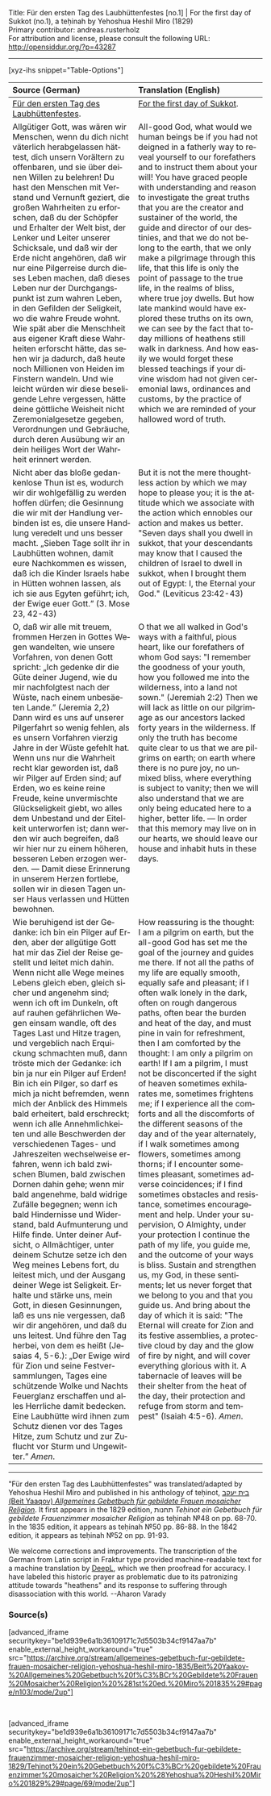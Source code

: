 <html>
<head></head>
<body>
Title: Für den ersten Tag des Laubhüttenfestes [no.1] | For the first day of Sukkot (no.1), a teḥinah by Yehoshua Heshil Miro (1829)<br />
Primary contributor: andreas.rusterholz<br />
For attribution and license, please consult the following URL: <a href="http://opensiddur.org/?p=43287">http://opensiddur.org/?p=43287</a>
<p />
<hr />

[xyz-ihs snippet="Table-Options"]<table style="margin-left: auto; margin-right: auto;" class="draggable">
<thead><tr><th id="x" style="text-align: left;">Source (German)</th><th style="text-align: left;">Translation (English)</th></tr></thead>
<tbody>
<tr><td style="vertical-align:top;">
<div class="german" lang="de">
<u>Für den ersten Tag des Laubhüttenfestes</u>.
</div></td>

<td style="vertical-align:top;">
<div class="english" lang="en">
<u>For the first day of Sukkot</u>.
</div></td></tr>


<tr><td style="vertical-align:top;">
<div class="german" lang="de">
Allgütiger Gott, was wären wir Menschen, wenn du dich nicht väterlich herabgelassen hättest, dich unsern Vorältern zu offenbaren, und sie über deinen Willen zu belehren! Du hast den Menschen mit Verstand und Vernunft geziert, die großen Wahrheiten zu erforschen, daß du der Schöpfer und Erhalter der Welt bist, der Lenker und Leiter unserer Schicksale, und daß wir der Erde nicht angehören, daß wir nur eine Pilgerreise durch dieses Leben machen, daß dieses Leben nur der Durchgangspunkt ist zum wahren Leben, in den Gefilden der Seligkeit, wo die wahre Freude wohnt. Wie spät aber die Menschheit aus eigener Kraft diese Wahrheiten erforscht hätte, das sehen wir ja dadurch, daß heute noch Millionen von Heiden im Finstern wandeln. Und wie leicht würden wir diese beseligende Lehre vergessen, hätte deine göttliche Weisheit nicht Zeremonialgesetze gegeben, Verordnungen und Gebräuche, durch deren Ausübung wir an dein heiliges Wort der Wahrheit erinnert werden. 
</div></td>

<td style="vertical-align:top;">
<div class="english" lang="en">
All-good God, what would we human beings be if you had not deigned in a fatherly way to reveal yourself to our forefathers and to instruct them about your will! You have graced people with understanding and reason to investigate the great truths that you are the creator and sustainer of the world, the guide and director of our destinies, and that we do not belong to the earth, that we only make a pilgrimage through this life, that this life is only the point of passage to the true life, in the realms of bliss, where true joy dwells. But how late mankind would have explored these truths on its own, we can see by the fact that today millions of heathens still walk in darkness. And how easily we would forget these blessed teachings if your divine wisdom had not given ceremonial laws, ordinances and customs, by the practice of which we are reminded of your hallowed word of truth. 
</div></td></tr>


<tr><td style="vertical-align:top;">
<div class="german" lang="de">
Nicht aber das bloße gedankenlose Thun ist es, wodurch wir dir wohlgefällig zu werden hoffen dürfen; die Gesinnung die wir mit der Handlung verbinden ist es, die unsere Handlung veredelt und uns besser macht. „Sieben Tage sollt ihr in Laubhütten wohnen, damit eure Nachkommen es wissen, daß ich die Kinder Israels habe in Hütten wohnen lassen, als ich sie aus Egyten geführt; ich, der Ewige euer Gott.” <span class="citation">(3. Mose 23, 42-43)</span>
</div></td>

<td style="vertical-align:top;">
<div class="english" lang="en">
But it is not the mere thoughtless action by which we may hope to please you; it is the attitude which we associate with the action which ennobles our action and makes us better. "Seven days shall you dwell in sukkot, that your descendants may know that I caused the children of Israel to dwell in sukkot, when I brought them out of Egypt: I, the Eternal your God." <span class="citation">(Leviticus 23:42-43)</span>
</div></td></tr>


<tr><td style="vertical-align:top;">
<div class="german" lang="de">
O, daß wir alle mit treuem, frommen Herzen in Gottes Wegen wandelten, wie unsere Vorfahren, von denen Gott spricht: „Ich gedenke dir die Güte deiner Jugend, wie du mir nachfolgtest nach der Wüste, nach einem unbesäeten Lande.” <span class="citation">(Jeremia 2,2)</span> Dann wird es uns auf unserer Pilgerfahrt so wenig fehlen, als es unsern Vorfahren vierzig Jahre in der Wüste gefehlt hat. Wenn uns nur die Wahrheit recht klar geworden ist, daß wir Pilger auf Erden sind; auf Erden, wo es keine reine Freude, keine unvermischte Glückseligkeit giebt, wo alles dem Unbestand und der Eitelkeit unterworfen ist; dann werden wir auch begreifen, daß wir hier nur zu einem höheren, besseren Leben erzogen werden. — Damit diese Erinnerung in unserem Herzen fortlebe, sollen wir in diesen Tagen unser Haus verlassen und Hütten bewohnen.
</div></td>

<td style="vertical-align:top;">
<div class="english" lang="en">
O that we all walked in God's ways with a faithful, pious heart, like our forefathers of whom God says: "I remember the goodness of your youth, how you followed me into the wilderness, into a land not sown." <span class="citation">(Jeremiah 2:2)</span> Then we will lack as little on our pilgrimage as our ancestors lacked forty years in the wilderness. If only the truth has become quite clear to us that we are pilgrims on earth; on earth where there is no pure joy, no unmixed bliss, where everything is subject to vanity; then we will also understand that we are only being educated here to a higher, better life. — In order that this memory may live on in our hearts, we should leave our house and inhabit huts in these days.
</div></td></tr>


<tr><td style="vertical-align:top;">
<div class="german" lang="de">
Wie beruhigend ist der Gedanke: ich bin ein Pilger auf Erden, aber der allgütige Gott hat mir das Ziel der Reise gestellt und leitet mich dahin. Wenn nicht alle Wege meines Lebens gleich eben, gleich sicher und angenehm sind; wenn ich oft im Dunkeln, oft auf rauhen gefährlichen Wegen einsam wandle, oft des Tages Last und Hitze tragen, und vergeblich nach Erquickung schmachten muß, dann tröste mich der Gedanke: ich bin ja nur ein Pilger auf Erden! Bin ich ein Pilger, so darf es mich ja nicht befremden, wenn mich der Anblick des Himmels bald erheitert, bald erschreckt; wenn ich alle Annehmlichkeiten und alle Beschwerden der verschiedenen Tages- und Jahreszeiten wechselweise erfahren, wenn ich bald zwischen Blumen, bald zwischen Dornen dahin gehe; wenn mir bald angenehme, bald widrige Zufälle begegnen; wenn ich bald Hindernisse und Widerstand, bald Aufmunterung und Hilfe finde. Unter deiner Aufsicht, o Allmächtiger, unter deinem Schutze setze ich den Weg meines Lebens fort, du leitest mich, und der Ausgang deiner Wege ist Seligkeit. Erhalte und stärke uns, mein Gott, in diesen Gesinnungen, laß es uns nie vergessen, daß wir dir angehören, und daß du uns leitest. Und führe den Tag herbei, von dem es heißt <span class="citation">(Jesaias 4, 5-6.)</span>: „Der Ewige wird für Zion und seine Festversammlungen, Tages eine schützende Wolke und Nachts Feuerglanz erschaffen und alles Herrliche damit bedecken. Eine Laubhütte wird ihnen zum Schutz dienen vor des Tages Hitze, zum Schutz und zur Zuflucht vor Sturm und Ungewitter.” <em>Amen</em>.
</div></td>

<td style="vertical-align:top;">
<div class="english" lang="en">
How reassuring is the thought: I am a pilgrim on earth, but the all-good God has set me the goal of the journey and guides me there. If not all the paths of my life are equally smooth, equally safe and pleasant; if I often walk lonely in the dark, often on rough dangerous paths, often bear the burden and heat of the day, and must pine in vain for refreshment, then I am comforted by the thought: I am only a pilgrim on earth! If I am a pilgrim, I must not be disconcerted if the sight of heaven sometimes exhilarates me, sometimes frightens me; if I experience all the comforts and all the discomforts of the different seasons of the day and of the year alternately, if I walk sometimes among flowers, sometimes among thorns; if I encounter sometimes pleasant, sometimes adverse coincidences; if I find sometimes obstacles and resistance, sometimes encouragement and help. Under your supervision, O Almighty, under your protection I continue the path of my life, you guide me, and the outcome of your ways is bliss. Sustain and strengthen us, my God, in these sentiments; let us never forget that we belong to you and that you guide us. And bring about the day of which it is said: "The Eternal will create for Zion and its festive assemblies, a protective cloud by day and the glow of fire by night, and will cover everything glorious with it. A tabernacle of leaves will be their shelter from the heat of the day, their protection and refuge from storm and tempest" <span class="citation">(Isaiah 4:5-6)</span>. <em>Amen</em>.
</div></td></tr>
</tbody></table>

<hr />

"Für den ersten Tag des Laubhüttenfestes" was translated/adapted by Yehoshua Heshil Miro and published in his anthology of teḥinot, <a href="/?p=41365">בית יעקב (Beit Yaaqov) <em>Allgemeines Gebetbuch für gebildete Frauen mosaicher Religion</em></a>. It first appears in the 1829 edition, תחנות <em>Teḥinot ein Gebetbuch für gebildete Frauenzimmer mosaicher Religion</em> as teḥinah №48 on pp. 68-70. In the 1835 edition, it appears as teḥinah №50 pp. 86-88. In the 1842 edition, it appears as teḥinah №52 on pp. 91-93.

We welcome corrections and improvements. The transcription of the German from Latin script in Fraktur type provided machine-readable text for a machine translation by <a href="https://www.deepl.com/en/translator">DeepL</a>, which we then proofread for accuracy. I have labeled this historic prayer as problematic due to its patronizing attitude towards "heathens" and its response to suffering through disassociation with this world. --Aharon Varady
 

<h3>Source(s)</h3>

[advanced_iframe securitykey="be1d939e6a1b36109171c7d5503b34cf9147aa7b" enable_external_height_workaround="true" src="https://archive.org/stream/allgemeines-gebetbuch-fur-gebildete-frauen-mosaicher-religion-yehoshua-heshil-miro-1835/Beit%20Yaakov-%20Allgemeines%20Gebetbuch%20f%C3%BCr%20Gebildete%20Frauen%20Mosaicher%20Religion%20%281st%20ed.%20Miro%201835%29#page/n103/mode/2up"]
 
&nbsp;

[advanced_iframe securitykey="be1d939e6a1b36109171c7d5503b34cf9147aa7b" enable_external_height_workaround="true" src="https://archive.org/stream/tehinot-ein-gebetbuch-fur-gebildete-frauenzimmer-mosaicher-religion-yehoshua-heshil-miro-1829/Tehinot%20ein%20Gebetbuch%20f%C3%BCr%20gebildete%20Frauenzimmer%20mosaicher%20Religion%20%28Yehoshua%20Heshil%20Miro%201829%29#page/69/mode/2up"]

&nbsp;
</body>
</html>